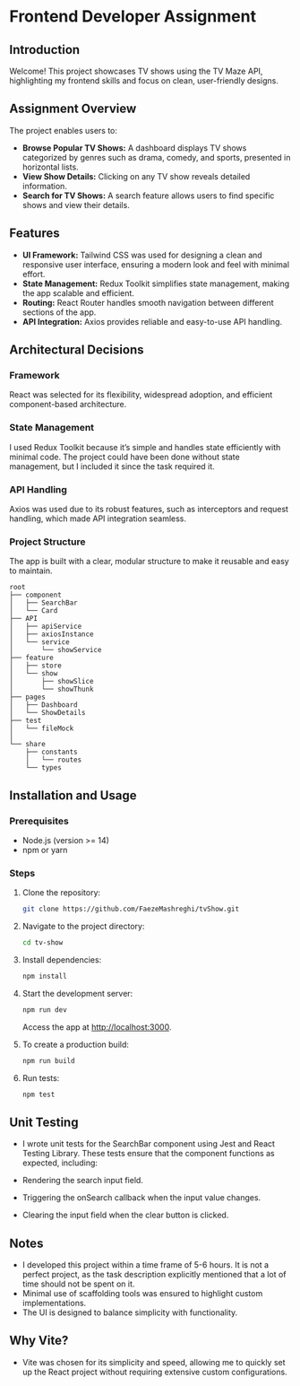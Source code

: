 # Frontend Developer Assignment

## Introduction

Welcome! This project showcases TV shows using the TV Maze API, highlighting my frontend skills and focus on clean, user-friendly designs.
## Assignment Overview

The project enables users to:

- **Browse Popular TV Shows:** A dashboard displays TV shows categorized by genres such as drama, comedy, and sports, presented in horizontal lists.
- **View Show Details:** Clicking on any TV show reveals detailed information.
- **Search for TV Shows:** A search feature allows users to find specific shows and view their details.

## Features
- **UI Framework:** Tailwind CSS was used for designing a clean and responsive user interface, ensuring a modern look and feel with minimal effort.
- **State Management:** Redux Toolkit simplifies state management, making the app scalable and efficient.
- **Routing:** React Router handles smooth navigation between different sections of the app.
- **API Integration:** Axios provides reliable and easy-to-use API handling.

## Architectural Decisions

### Framework
React was selected for its flexibility, widespread adoption, and efficient component-based architecture.

### State Management
I used Redux Toolkit because it’s simple and handles state efficiently with minimal code. The project could have been done without state management, but I included it since the task required it.

### API Handling
Axios was used due to its robust features, such as interceptors and request handling, which made API integration seamless.

### Project Structure
The app is built with a clear, modular structure to make it reusable and easy to maintain.
```plaintext
root
├── component  
│   ├── SearchBar  
│   └── Card  
├── API   
│   ├── apiService     
│   ├── axiosInstance  
│   └── service        
│       └── showService
├── feature   
│   ├── store         
│   └── show          
│       ├── showSlice 
│       └── showThunk 
├── pages     
│   ├── Dashboard   
│   └── ShowDetails 
├── test
│   └── fileMock 
│   
└── share      
    ├── constants 
    │   └── routes
    └── types     
```
## Installation and Usage

### Prerequisites
- Node.js (version >= 14)
- npm or yarn

### Steps

1. Clone the repository:
   ```bash
   git clone https://github.com/FaezeMashreghi/tvShow.git
   ```

2. Navigate to the project directory:
   ```bash
   cd tv-show
   ```

3. Install dependencies:
   ```bash
   npm install
   ```

4. Start the development server:
   ```bash
   npm run dev
   ```
   Access the app at [http://localhost:3000](http://localhost:3000).

5. To create a production build:
   ```bash
   npm run build
   ```

6. Run tests:
   ```bash
   npm test
   ```



## Unit Testing

- I wrote unit tests for the SearchBar component using Jest and React Testing Library. These tests ensure that the component functions as expected, including:

- Rendering the search input field.

- Triggering the onSearch callback when the input value changes.

- Clearing the input field when the clear button is clicked.
## Notes

- I developed this project within a time frame of 5-6 hours. It is not a perfect project, as the task description explicitly mentioned that a lot of time should not be spent on it.
- Minimal use of scaffolding tools was ensured to highlight custom implementations.
- The UI is designed to balance simplicity with functionality.

## Why Vite?

- Vite was chosen for its simplicity and speed, allowing me to quickly set up the React project without requiring extensive custom configurations.


